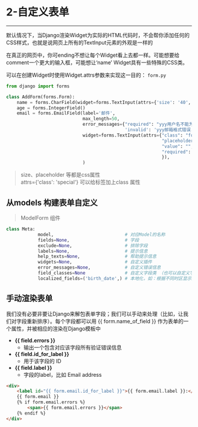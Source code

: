 # 2-自定义表单

----

默认情况下，当Django渲染Widget为实际的HTML代码时，不会帮你添加任何的CSS样式，也就是说网页上所有的TextInput元素的外观是一样的

在真正的网页中，你可ending不想让每个Widget看上去都一样。可能想要给comment一个更大的输入框，可能想让‘name’ Widget具有一些特殊的CSS类。

可以在创建Widget时使用Widget.attrs参数来实现这一目的：
`form.py`
```python
from django import forms

class AddForm(forms.Form):
    name = forms.CharField(widget=forms.TextInput(attrs={'size': '40', 'placeholder': '姓名'}))
    age = forms.IntegerField()
    email = forms.EmailField(label='邮件',
                             max_length=50,
                             error_messages={"required": "yyy用户名不能为空！！！！！",
                                             'invalid': 'yyy邮箱格式错误..'},
                             widget=forms.TextInput(attrs={"class": "form-control",
                                                           "placeholder": "请输入邮箱账号",
                                                           "value": "",
                                                           "required": "required",
                                                           }),
                             )

```
>size、placeholder 等都是css属性  
attrs={'class': 'special'} 可以给标签加上class 属性



## 从models 构建表单自定义
>ModelForm 组件

```python
class Meta:
            model,                           # 对应Model的名称
            fields=None,                     # 字段
            exclude=None,                    # 排除字段
            labels=None,                     # 提示信息
            help_texts=None,                 # 帮助提示信息
            widgets=None,                    # 自定义插件
            error_messages=None,             # 自定义错误信息
            field_classes=None               # 自定义字段类 （也可以自定义字段）
            localized_fields=('birth_date',) # 本地化，如：根据不同时区显示数据

```


## 手动渲染表单
我们没有必要非要让Django来解包表单字段；我们可以手动来处理（比如，让我们对字段重新排序）。每个字段都可以用 {{ form.name_of_field }} 作为表单的一个属性，并被相应的渲染在Django模板中  

* **{{ field.errors }}**
    - 输出一个包含对应该字段所有验证错误信息  
* **{{ field.id_for_label }}**
    - 用于该字段的 ID  
* **{{ field.label }}**    
    - 字段的label，比如 Email address  

```html
<div>
    <label id="{{ form.email.id_for_label }}">{{ form.email.label }}:</label>
    {{ form.email }}
    {% if form.email.errors %}
        <span>{{ form.email.errors }}</span>
    {% endif %}
</div>
```
